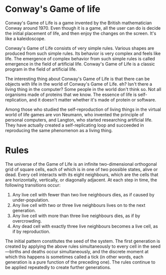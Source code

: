 # Conway's Game of life 

Conway's Game of Life is a game invented by the British mathematician Conway around 1970. Even though it is a game, all the user can do is decide the initial placement of life, and then enjoy the changes on the screen. It's like a kaleidoscope.

Conway's Game of Life consists of very simple rules. Various shapes are produced from such simple rules. Its behavior is very complex and feels like life. The emergence of complex behavior from such simple rules is called emergence in the field of artificial life. Conway's Game of Life is a classic program in the field of artificial life.

The interesting thing about Conway's Game of Life is that there can be objects with life in the world of Conway's Game of Life. eh? Isn't there a living thing in the computer? Some people in the world don't think so. Not all organisms made of proteins that we know. The essence of life is self-replication, and it doesn't matter whether it's made of protein or software.

Among those who studied the self-reproduction of living things in the virtual world of life games are von Neumann, who invented the principle of personal computers, and Langton, who started researching artificial life. They have actually created a self-replicating loop and succeeded in reproducing the same phenomenon as a living thing.

# Rules
The universe of the Game of Life is an infinite two-dimensional orthogonal grid of square cells, each of which is in one of two possible states, alive or dead. Every cell interacts with its eight neighbours, which are the cells that are horizontally, vertically, or diagonally adjacent. At each step in time, the following transitions occur:
  
  1. Any live cell with fewer than two live neighbours dies, as if caused by under-population.
  2. Any live cell with two or three live neighbours lives on to the next generation.
  3. Any live cell with more than three live neighbours dies, as if by overcrowding.
  4. Any dead cell with exactly three live neighbours becomes a live cell, as if by reproduction.
  
  The initial pattern constitutes the seed of the system. The first generation is created by applying the above rules simultaneously to every cell in the seed—births and deaths occur simultaneously, and the discrete moment at which this happens is sometimes called a tick (in other words, each generation is a pure function of the preceding one). The rules continue to be applied repeatedly to create further generations.
